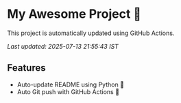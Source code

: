 # My Awesome Project 🚀

This project is automatically updated using GitHub Actions.

_Last updated: 2025-07-13 21:55:43 IST_

## Features
- Auto-update README using Python 🐍
- Auto Git push with GitHub Actions 🤖
